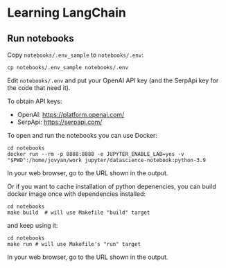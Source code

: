 Learning LangChain
==================

Run notebooks
-------------

Copy `notebooks/.env_sample` to `notebooks/.env`:

```
cp notebooks/.env_sample notebooks/.env
```

Edit `notebooks/.env` and put your OpenAI API key (and the SerpApi key for the code that need it).

To obtain API keys:

- OpenAI: https://platform.openai.com/
- SerpApi: https://serpapi.com/

To open and run the notebooks you can use Docker:

```
cd notebooks
docker run --rm -p 8888:8888 -e JUPYTER_ENABLE_LAB=yes -v "$PWD":/home/jovyan/work jupyter/datascience-notebook:python-3.9
```

In your web browser, go to the URL shown in the output.

Or if you want to cache installation of python depenencies,
you can build docker image once with dependencies installed:

```
cd notebooks
make build  # will use Makefile "build" target
```

and keep using it:

```
cd notebooks
make run # will use Makefile's "run" target
```

In your web browser, go to the URL shown in the output.
